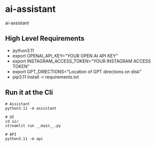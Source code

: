# ai-assistant
ai-assistant


## High Level Requirements
- python3.11
- export OPENAI_API_KEY="YOUR OPEN AI API KEY"
- export INSTAGRAM_ACCESS_TOKEN="YOUR INSTAGRAM ACCESS TOKEN"
- export GPT_DIRECTIONS="Location of GPT directions on disk"
- pip3.11 install -r requirements.txt

## Run it at the Cli
```shell
# Assistant
python3.11 -m assistant

# UI
cd ui/
streamlit run __main__.py

# API
python3.11 -m api
```
